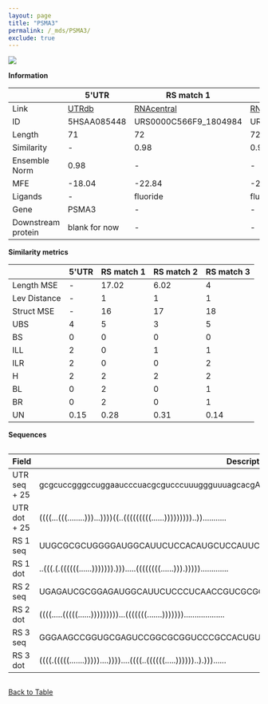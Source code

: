 ```yaml
---
layout: page
title: "PSMA3"
permalink: /_mds/PSMA3/
exclude: true
---
```




![](../../alns_9.28.22/aln_5HSAA085448_0.945.png?raw=true)


**Information**

| | 5'UTR       | RS match 1   | RS match 2  | RS match 3 |
| ---- | ----------- | ----------- | ----------- | ----------- |
| Link | <a href="http://utrdb.ba.itb.cnr.it/getutr/5HSAA085448/1" target="_blank" rel="noopener noreferrer">UTRdb</a>   | <a href="https://rnacentral.org/rna/URS0000C566F9/1804984" target="_blank" rel="noopener noreferrer">RNAcentral</a>     |<a href="https://rnacentral.org/rna/URS00022CD256/219649" target="_blank" rel="noopener noreferrer">RNAcentral</a>  | <a href="https://rnacentral.org/rna/URS0000D85E3D/1434837" target="_blank" rel="noopener noreferrer">RNAcentral</a>   |
| ID | 5HSAA085448     | URS0000C566F9_1804984     | URS00022CD256_219649     | URS0000D85E3D_1434837     |
| Length | 71     |  72    | 72   |  70    |
| Similarity | - | 0.98 | 0.98 | 0.98 |
| Ensemble Norm | 0.98 | - | - | - |
| MFE | -18.04 | -22.84 | -20.77 | -30.72 |
| Ligands | - | fluoride | fluoride | cobalamin |
| Gene | PSMA3 | - | - | - |
| Downstream protein | blank for now    |    -    | -  | - |


**Similarity metrics**

| | 5'UTR       | RS match 1   | RS match 2  | RS match 3 |
| ---- | ----------- | ----------- | ----------- | ----------- |
| Length MSE | - | 17.02 | 6.02 | 4 |
| Lev Distance | - | 1 | 1 | 1 |
| Struct MSE | - | 16 | 17 | 18 |
| UBS| 4 | 5 | 3 | 5 |
| BS | 0 | 0 | 0 | 0 |
| ILL | 2 | 0 | 1 | 1 |
| ILR | 2 | 0 | 0 | 2 |
| H | 2 | 2 | 2 | 2 |
| BL | 0 | 2 | 0 | 1 |
| BR | 0 | 2 | 0 | 1 |
| UN | 0.15 | 0.28 | 0.31 | 0.14 |

**Sequences**


<div style="overflow-x:auto;">

<table>
<colgroup>
<col width="30%" />
<col width="70%" />
</colgroup>
<thead>
<tr class="header">
<th>Field</th>
<th>Description</th>
</tr>
</thead>
<tbody>
<tr>
<td markdown="span">UTR seq + 25 </td>
<td markdown="span"> gcgcuccgggccuggaaucccuacgcgucccuuuggguuuagcacgATGAGCTCAATCGGCACTGGGTATG </td>
</tr>
<tr>
<td markdown="span">UTR dot + 25  </td>
<td markdown="span"> ((((...(((........)))...))))((..(((((((((......)))))))))..))...........
</td>
</tr>


<tr>
<td markdown="span">RS 1 seq </td>
<td markdown="span"> UUGCGCGCUGGGGAUGGCAUUCUCCACAUGCUCCAUUCGCCGCCCUUGAUGGCUGGUGAUGCCUGCUUCGCC
</td>
</tr>


<tr>
<td markdown="span">RS 1 dot </td>
<td markdown="span"> ..(((.(.((((((......))))))).))).....((((((((......))).))))).............
</td>
</tr>


<tr>
<td markdown="span">RS 2 seq </td>
<td markdown="span"> UGAGAUCGCGGAGAUGGCAUUCUCCCUCAACCGUCGCGCUUCCCCUGUGCGGCUAAUGAUGCCUACGGACCC
</td>
</tr>


<tr>
<td markdown="span">RS 2 dot </td>
<td markdown="span"> ((((.....(((((......)))))))))...(((((((.......)))))))...................
</td>
</tr>


<tr>
<td markdown="span">RS 3 seq </td>
<td markdown="span"> GGGAAGCCGGUGCGAGUCCGGCGCGGUCCCGCCACUGUGACCGGGGGAGGACCCCGGAAGUCAGGUCACC
</td>
</tr>


<tr>
<td markdown="span">RS 3 dot </td>
<td markdown="span"> ((((.(((((.......)))))....))))....((((..((((((.....))))))..).)))......
</td>
</tr>

</tbody>
</table>


</div>


[Back to Table](../../display)
